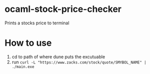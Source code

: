 # ocaml-stock-price-checker
Prints a stocks price to terminal

# How to use
1.  cd to path of where dune puts the excutuable
2.   run ```curl -L "https://www.zacks.com/stock/quote/SMYBOL_NAME" | ./main.exe```
